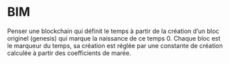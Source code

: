 # BIM
Penser une blockchain qui définit le temps à partir de la création d’un bloc originel (genesis) qui marque la naissance de ce temps 0.
Chaque bloc est le marqueur du temps, sa création est réglée par une constante de création calculée à partir des coefficients de marée.
